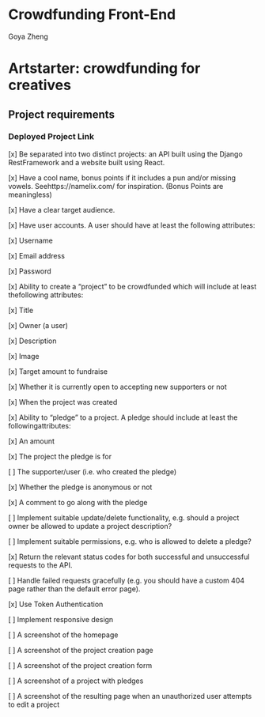 # Crowdfunding Front-End

Goya Zheng

# Artstarter: crowdfunding for creatives

## Project requirements

### Deployed Project Link

[x] Be separated into two distinct projects: an API built using the Django RestFramework and a website built using React.

[x] Have a cool name, bonus points if it includes a pun and/or missing vowels. Seehttps://namelix.com/ for inspiration. (Bonus Points are meaningless)

[x] Have a clear target audience.

[x] Have user accounts. A user should have at least the following attributes:

[x] Username

[x] Email address

[x] Password

[x] Ability to create a “project” to be crowdfunded which will include at least thefollowing attributes:

[x] Title

[x] Owner (a user)

[x] Description

[x] Image

[x] Target amount to fundraise

[x] Whether it is currently open to accepting new supporters or not

[x] When the project was created

[x] Ability to “pledge” to a project. A pledge should include at least the followingattributes:

[x] An amount

[x] The project the pledge is for

[ ] The supporter/user (i.e. who created the pledge)

[x] Whether the pledge is anonymous or not

[x] A comment to go along with the pledge

[ ] Implement suitable update/delete functionality, e.g. should a project owner be allowed to update a project description?

[ ] Implement suitable permissions, e.g. who is allowed to delete a pledge?

[x] Return the relevant status codes for both successful and unsuccessful requests to the API.

[ ] Handle failed requests gracefully (e.g. you should have a custom 404 page rather than the default error page).

[x] Use Token Authentication

[ ] Implement responsive design

[ ] A screenshot of the homepage

[ ] A screenshot of the project creation page

[ ] A screenshot of the project creation form

[ ] A screenshot of a project with pledges

[ ] A screenshot of the resulting page when an unauthorized user attempts to edit a project
